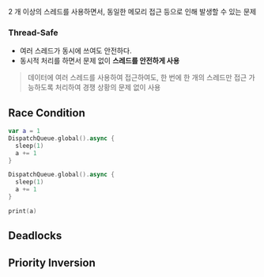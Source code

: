 2 개 이상의 스레드를 사용하면서, 동일한 메모리 접근 등으로 인해 발생할 수 있는 문제
### Thread-Safe
- 여러 스레드가 동시에 쓰여도 안전하다.
- 동시적 처리를 하면서 문제 없이 **스레드를 안전하게 사용**

> 데이터에 여러 스레드를 사용하여 접근하여도, 한 번에 한 개의 스레드만 접근 가능하도록 처리하여 경쟁 상황의 문제 없이 사용
## Race Condition
```swift
var a = 1
DispatchQueue.global().async {
  sleep(1)
  a += 1
}

DispatchQueue.global().async {
  sleep(1)
  a += 1
}

print(a)
```


## Deadlocks
## Priority Inversion
